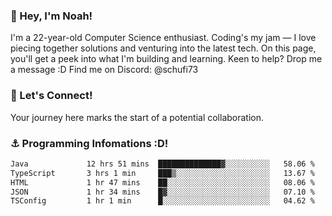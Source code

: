 ### 👋 Hey, I'm Noah!
I'm a 22-year-old Computer Science enthusiast. Coding's my jam — I love piecing together solutions and venturing into the latest tech. On this page, you'll get a peek into what I'm building and learning. Keen to help? Drop me a message :D 
Find me on Discord: @schufi73

### 🤝 Let's Connect!
Your journey here marks the start of a potential collaboration.

### ⚓ Programming Infomations :D!
<!--START_SECTION:waka-->

```txt
Java             12 hrs 51 mins  ██████████████▓░░░░░░░░░░   58.06 %
TypeScript       3 hrs 1 min     ███▒░░░░░░░░░░░░░░░░░░░░░   13.67 %
HTML             1 hr 47 mins    ██░░░░░░░░░░░░░░░░░░░░░░░   08.06 %
JSON             1 hr 34 mins    █▓░░░░░░░░░░░░░░░░░░░░░░░   07.10 %
TSConfig         1 hr 1 min      █░░░░░░░░░░░░░░░░░░░░░░░░   04.62 %
```

<!--END_SECTION:waka-->
